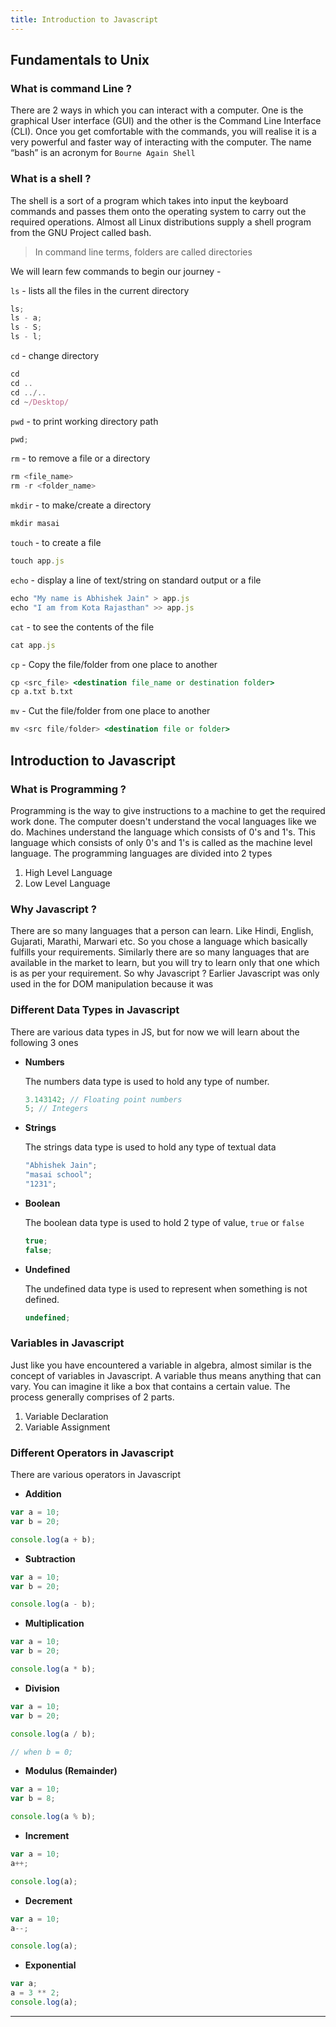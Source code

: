 ```yaml
---
title: Introduction to Javascript
---
```


## Fundamentals to Unix

### What is command Line ?

There are 2 ways in which you can interact with a computer. One is the graphical User interface (GUI) and the other is the Command Line Interface (CLI). Once you get comfortable with the commands, you will realise it is a very powerful and faster way of interacting with the computer. The name “bash” is an acronym for `Bourne Again Shell`

### What is a shell ?

The shell is a sort of a program which takes into input the keyboard commands and passes them onto the operating system to carry out the required operations. Almost all Linux distributions supply a shell program from the GNU Project called bash.

> In command line terms, folders are called directories

We will learn few commands to begin our journey -

`ls` - lists all the files in the current directory

```jsx
ls;
ls - a;
ls - S;
ls - l;
```

`cd` - change directory

```jsx
cd
cd ..
cd ../..
cd ~/Desktop/
```

`pwd` - to print working directory path

```jsx
pwd;
```

`rm` - to remove a file or a directory

```jsx
rm <file_name>
rm -r <folder_name>
```

`mkdir` - to make/create a directory

```jsx
mkdir masai
```

`touch` - to create a file

```jsx
touch app.js
```

`echo` - display a line of text/string on standard output or a file

```jsx
echo "My name is Abhishek Jain" > app.js
echo "I am from Kota Rajasthan" >> app.js
```

`cat` - to see the contents of the file

```jsx
cat app.js
```

`cp` - Copy the file/folder from one place to another

```jsx
cp <src_file> <destination file_name or destination folder>
cp a.txt b.txt
```

`mv` - Cut the file/folder from one place to another

```jsx
mv <src file/folder> <destination file or folder>
```

## Introduction to Javascript

### What is Programming ?

Programming is the way to give instructions to a machine to get the required work done. The computer doesn't understand the vocal languages like we do. Machines understand the language which consists of 0's and 1's. This language which consists of only 0's and 1's is called as the machine level language. The programming languages are divided into 2 types

1. High Level Language
2. Low Level Language

### Why Javascript ?

There are so many languages that a person can learn. Like Hindi, English, Gujarati, Marathi, Marwari etc. So you chose a language which basically fulfills your requirements. Similarly there are so many languages that are available in the market to learn, but you will try to learn only that one which is as per your requirement. So why Javascript ? Earlier Javascript was only used in the for DOM manipulation because it was

### Different Data Types in Javascript

There are various data types in JS, but for now we will learn about the following 3 ones

- **Numbers**

  The numbers data type is used to hold any type of number.

  ```jsx
  3.143142; // Floating point numbers
  5; // Integers
  ```

- **Strings**

  The strings data type is used to hold any type of textual data

  ```jsx
  "Abhishek Jain";
  "masai school";
  "1231";

  ```

- **Boolean**

  The boolean data type is used to hold 2 type of value, `true` or `false`

  ```jsx
  true;
  false;
  ```

- **Undefined**

  The undefined data type is used to represent when something is not defined.

  ```jsx
  undefined;
  ```

### Variables in Javascript

Just like you have encountered a variable in algebra, almost similar is the concept of variables in Javascript. A variable thus means anything that can vary. You can imagine it like a box that contains a certain value. The process generally comprises of 2 parts.

1. Variable Declaration
2. Variable Assignment

### Different Operators in Javascript

There are various operators in Javascript

- **Addition**

```jsx
var a = 10;
var b = 20;

console.log(a + b);
```

- **Subtraction**

```jsx
var a = 10;
var b = 20;

console.log(a - b);
```

- **Multiplication**

```jsx
var a = 10;
var b = 20;

console.log(a * b);
```

- **Division**

```jsx
var a = 10;
var b = 20;

console.log(a / b);

// when b = 0;
```

- **Modulus (Remainder)**

```jsx
var a = 10;
var b = 8;

console.log(a % b);
```

- **Increment**

```jsx
var a = 10;
a++;

console.log(a);
```

- **Decrement**

```jsx
var a = 10;
a--;

console.log(a);
```

- **Exponential**

```jsx
var a;
a = 3 ** 2;
console.log(a);
```

---
